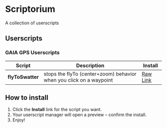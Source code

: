 # Scriptorium
A collection of userscripts

## Userscripts
### GAIA GPS Userscripts
| Script | Description | Install |
|--------|-------------|---------|
| **flyToSwatter** | stops the flyTo (center+zoom) behavior when you click on a waypoint | [Raw Link](https://github.com/bharker75/Scriptorium/raw/refs/heads/main/GAIA-GPS/flyToSwatter/flyToSwatter.user.js) |

## How to install
1. Click the **Install** link for the script you want.
2. Your userscript manager will open a preview – confirm the install.
3. Enjoy!
